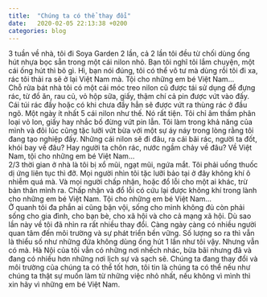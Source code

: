 ```yaml
---
title:  "Chúng ta có thể thay đổi"
date:   2020-02-05 22:13:38 +0200
categories: blog
---
```

3 tuần về nhà, tôi đi Soya Garden 2 lần, cả 2 lần tôi đều từ chối dùng ống hút nhựa bọc sẵn trong một cái nilon nhỏ. Bạn tôi nghĩ tôi lắm chuyện, một cái ống hút thì bõ gì. Hì, bạn nói đúng, tôi có thể vô tư mà dùng rồi tôi đi xa, rác tôi thải ra sẽ ở lại Việt Nam mà. Tội cho những em bé Việt Nam...  
Chỗ rửa bát nhà tôi có một cái móc treo nilon cũ được tái sử dụng để đựng rác, từ đồ ăn, rau củ, vỏ hộp sữa, giấy, thậm chí cả pin được vứt vào đấy. Cái túi rác đầy hoặc có khi chưa đầy hẳn sẽ được vứt ra thùng rác ở đầu ngõ. Một ngày ít nhất 5 cái nilon như thế. Nó rất tiện. Tôi chỉ âm thầm phân loại vỏ lon, giấy hay nhắc bố đừng vứt pin lẫn. Tôi làm trong khả năng của mình và đôi lúc cũng tặc lưỡi vứt bừa với một sự áy náy trong lòng rằng tôi đang tạo nghiệp đấy. Những cái nilon sẽ đi đâu, ra cái bãi rác, người ta đốt, khói bay về đâu? Hay người ta chôn rác, nước ngầm chảy về đâu? Về Việt Nam, tội cho những em bé Việt Nam...  
2/3 thời gian ở nhà là tôi bị xổ mũi, ngạt mũi, ngứa mắt. Tôi phải uống thuốc dị ứng liên tục thì đỡ. Mọi người nhìn tôi tặc lưỡi bảo tại ở đây không khí ô nhiễm quá mà. Và mọi người chấp nhận, hoặc đổ lỗi cho một ai khác, trừ bản thân mình ra. Chấp nhận và đổ lỗi có cứu lại được không khí trong lành cho những em bé Việt Nam. Tội cho những em bé Việt Nam...  
Ở quanh tôi đa phần ai cũng bận vội, sống cho mình không đủ còn phải sống cho gia đình, cho bạn bè, cho xã hội và cho cả mạng xã hội. Dù sao lần này về tôi đã nhìn ra rất nhiều thay đổi. Càng ngày càng có nhiều người quan tâm đến môi trường và sự phát triển bền vững. Số lượng so ra thì vẫn là thiểu số như những đứa không dùng ống hút 1 lần như tôi vậy. Nhưng vẫn có mà. Hà Nội của tôi vẫn có những nơi nhếch nhác, bừa bãi nhưng đã và đang có nhiều hơn những nơi lịch sự và sạch sẽ. Chúng ta đang thay đổi và môi trường của chúng ta có thể tốt hơn, tôi tin là chúng ta có thể nếu như chúng ta thật sự muốn làm từ những việc nhỏ nhất, nếu không vì mình thì xin hãy vì những em bé Việt Nam.
